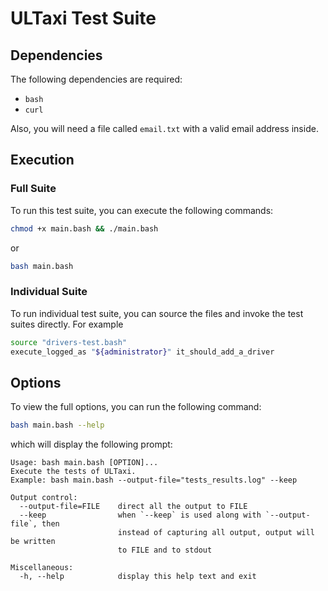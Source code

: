 # ULTaxi Test Suite

## Dependencies

The following dependencies are required:

- `bash`
- `curl`

Also, you will need a file called `email.txt` with a valid email address
inside.

## Execution

### Full Suite

To run this test suite, you can execute the following commands:

```sh
chmod +x main.bash && ./main.bash
```

or

```sh
bash main.bash
```

### Individual Suite

To run individual test suite, you can source the files and invoke the test suites directly. For example

```sh
source "drivers-test.bash"
execute_logged_as "${administrator}" it_should_add_a_driver
```

## Options

To view the full options, you can run the following command:

```sh
bash main.bash --help
```

which will display the following prompt:

```
Usage: bash main.bash [OPTION]...
Execute the tests of ULTaxi.
Example: bash main.bash --output-file="tests_results.log" --keep

Output control:
  --output-file=FILE    direct all the output to FILE
  --keep                when `--keep` is used along with `--output-file`, then
                        instead of capturing all output, output will be written
                        to FILE and to stdout

Miscellaneous:
  -h, --help            display this help text and exit
```
